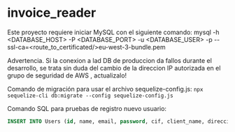 # invoice_reader

Este proyecto requiere iniciar MySQL con el siguiente comando:
mysql -h <DATABASE_HOST> -P <DATABASE_PORT> -u <DATABASE_USER> -p --ssl-ca=<route_to_certificated/>eu-west-3-bundle.pem

Advertencia. Si la conexion a lad DB de produccion da fallos durante el desarrollo, se trata sin duda del cambio de la direccion IP autorizada en el grupo de seguridad de AWS , actualizalo!

Comando de migración para usar el archivo sequelize-config.js:
`npx sequelize-cli db:migrate --config sequelize-config.js`

Comando SQL para pruebas de registro nuevo usuario:

```SQL
INSERT INTO Users (id, name, email, password, cif, client_name, direccion, isPremium ) VALUES ('0001', 'David Castagneto"', 'davidcastagnetoa@gmail.com', 'password01', 'X8106184H', 'Glovo', 'Calle de la Piruleta, 1, Madrid', true);
```
